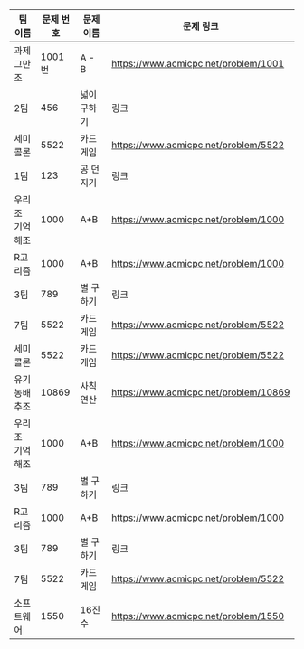 | 팀 이름 | 문제 번호 | 문제 이름   | 문제 링크 |
| ------- | --------- | ----------- | --------- |
| 과제그만조 | 1001번 | A - B | https://www.acmicpc.net/problem/1001 |
| 2팀     | 456       | 넓이 구하기 | 링크      |
| 세미콜론     | 5522 | 카드 게임   | https://www.acmicpc.net/problem/5522      |
| 1팀     | 123 | 공 던지기   | 링크      |
| 우리조 기억해조 | 1000      | A+B | https://www.acmicpc.net/problem/1000      |
| R고리즘 | 1000 | A+B         |https://www.acmicpc.net/problem/1000|
| 3팀     | 789 | 별 구하기   | 링크      |
| 7팀     | 5522 | 카드 게임   | https://www.acmicpc.net/problem/5522      |
| 세미콜론     | 5522       | 카드 게임   | https://www.acmicpc.net/problem/5522      |
| 유기농배추조 | 10869    | 사칙연산   |     https://www.acmicpc.net/problem/10869 |
| 우리조 기억해조     | 1000      | A+B | https://www.acmicpc.net/problem/1000      |
| 3팀     | 789       | 별 구하기   | 링크      |
| R고리즘 | 1000      | A+B         |https://www.acmicpc.net/problem/1000|
| 3팀     | 789       | 별 구하기   | 링크      |
| 7팀     | 5522       | 카드 게임   | https://www.acmicpc.net/problem/5522      |
| 소프트웨어 | 1550      | 16진수 | https://www.acmicpc.net/problem/1550 |
